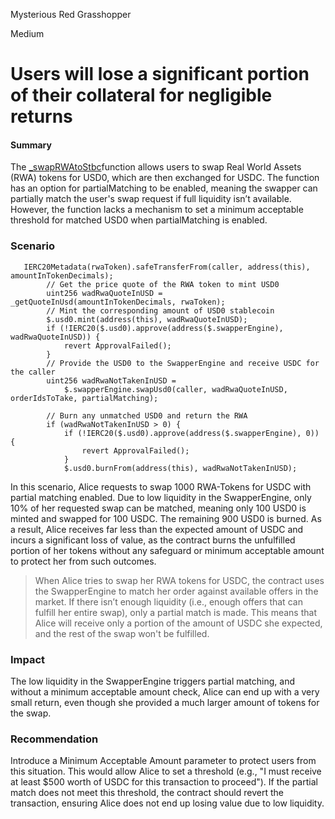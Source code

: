 Mysterious Red Grasshopper

Medium

# Users will lose  a significant portion of their collateral for negligible returns

#### Summary
The [_swapRWAtoStbc](https://github.com/sherlock-audit/2024-10-usual-labs-v1/blob/main/pegasus/packages/solidity/src/daoCollateral/DaoCollateral.sol#L612)function allows users to swap Real World Assets (RWA) tokens for USD0, which are then exchanged for USDC. The function has an option for partialMatching to be enabled, meaning the swapper can partially match the user's swap request if full liquidity isn’t available. However, the function lacks a mechanism to set a minimum acceptable threshold for matched USD0 when partialMatching is enabled.

### Scenario 
```solidity
   IERC20Metadata(rwaToken).safeTransferFrom(caller, address(this), amountInTokenDecimals);
        // Get the price quote of the RWA token to mint USD0
        uint256 wadRwaQuoteInUSD = _getQuoteInUsd(amountInTokenDecimals, rwaToken);
        // Mint the corresponding amount of USD0 stablecoin
        $.usd0.mint(address(this), wadRwaQuoteInUSD);
        if (!IERC20($.usd0).approve(address($.swapperEngine), wadRwaQuoteInUSD)) {
            revert ApprovalFailed();
        }
        // Provide the USD0 to the SwapperEngine and receive USDC for the caller
        uint256 wadRwaNotTakenInUSD =
            $.swapperEngine.swapUsd0(caller, wadRwaQuoteInUSD, orderIdsToTake, partialMatching);

        // Burn any unmatched USD0 and return the RWA
        if (wadRwaNotTakenInUSD > 0) {
            if (!IERC20($.usd0).approve(address($.swapperEngine), 0)) {
                revert ApprovalFailed();
            }
            $.usd0.burnFrom(address(this), wadRwaNotTakenInUSD);
```
In this scenario, Alice requests to swap 1000 RWA-Tokens for USDC with partial matching enabled. Due to low liquidity in the SwapperEngine, only 10% of her requested swap can be matched, meaning only 100 USD0 is minted and swapped for 100 USDC. The remaining 900 USD0 is burned. As a result, Alice receives far less than the expected amount of USDC and incurs a significant loss of value, as the contract burns the unfulfilled portion of her tokens without any safeguard or minimum acceptable amount to protect her from such outcomes.

> When Alice tries to swap her RWA tokens for USDC, the contract uses the SwapperEngine to match her order against available offers in the market.
If there isn’t enough liquidity (i.e., enough offers that can fulfill her entire swap), only a partial match is made. This means that Alice will receive only a portion of the amount of USDC she expected, and the rest of the swap won't be fulfilled.

### Impact
The low liquidity in the SwapperEngine triggers partial matching, and without a minimum acceptable amount check, Alice can end up with a very small return, even though she provided a much larger amount of tokens for the swap.

### Recommendation
Introduce a Minimum Acceptable Amount parameter to protect users from this situation. This would allow Alice to set a threshold (e.g., "I must receive at least $500 worth of USDC for this transaction to proceed"). If the partial match does not meet this threshold, the contract should revert the transaction, ensuring Alice does not end up losing value due to low liquidity.